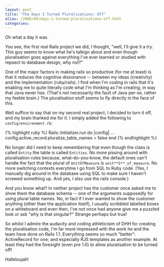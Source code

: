 ```yaml
---
layout: post
title: "The Days I Turned Pluralisations: Off"
alias: /2006/04/days-i-turned-pluralisations-off.html
categories:
---
```

Oh what a day it was.

You see, the first real Rails project we did, I thought, "well, I'll give it a try. This guy seems to know what he's talkign about and even though pluralisation goes against everything I've ever learned or studied with repsect to database design, why not?"

One of the major factors in making rails so productive (for me at least) is that it reduces the cognitive dissonance -- between my ideas (creativity) and the implementation (ruby/rails). I find when I'm coding in rails that it's enabling me to quite literally code what I'm thinking as I'm creating, in way that Java never has. (That's not necessarily the fault of Java per-se, rather my feeble brain.) The pluralisation stuff seems to fly directly in the face of this.

Well suffice to say that on my second real project, I decided to turn it off, and my brain thanked me for it. I simply added the following to `config/environment.rb`:

{% highlight ruby %}
Rails::Initializer.run do |config|
  ...
  config.active_record.pluralize_table_names = false
end
{% endhighlight %}

No longer did I need to keep remembering that even though the class is called `Entity` the table is called `Entities`. No more pissing around with pluralisation rules because, what-do-you-know, the default ones can't handle the fact that the plural of `UnitOfMeasure` is `unit**S**_of_measure`. No more switching contexts everytime I go from SQL to Ruby code. (Yes, I manually dig around in the database using SQL to make sure I haven't screwed something up. And yes, I also use the rails console.)

And you know what? In neither project has the customer once asked me to show them the database schema -- one of the arguments supposedly for using plural table names. No, in fact if I ever wanted to show the customer anything (other than the application itself), I usually scribbled labelled boxes on a whiteboard and even then, I've not once had anyone give me a puzzled look or ask "why is that singular?" Strange perhaps but true!

So whilst I admire the audacity and coding athleticisim of DHH for creating the pluralisation code, I'm far more impressed with the work he and the team have done on Rails 1.1. Everything seems so much "better": ActiveRecord for one; and especially RJS templates as another example. At least they had the foresight (even pre 1.0) to allow pluralisation to be turned off!

Halleloujah!
